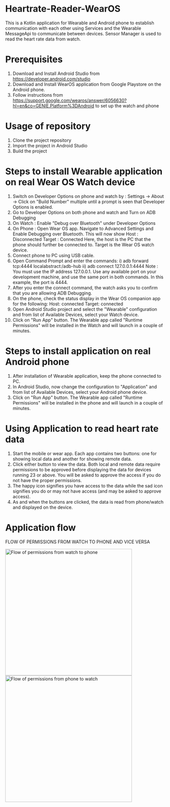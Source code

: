 # Heartrate-Reader-WearOS

This is a Kotlin application for Wearable and Android phone to establish communication with each other using Services and the Wearable MessageApi to communicate between devices. Sensor Manager is used to read the heart rate data from watch.

# Prerequisites
1. Download and Install Android Studio from https://developer.android.com/studio 
2. Download and Install WearOS application from Google Playstore on the Android phone.
3. Follow instructions from https://support.google.com/wearos/answer/6056630?hl=en&co=GENIE.Platform%3DAndroid to set up the watch and phone

# Usage of repository
1. Clone the project repository
2. Import the project in Android Studio
3. Build the project

# Steps to install Wearable application on real Wear OS Watch device

1. Switch on Developer Options on phone and watch by :
   Settings -> About -> Click on "Build Number" multiple until a prompt is seen that Developer Options is enabled.
2. Go to Developer Options on both phone and watch and Turn on ADB Debugging
3. On Watch : Enable "Debug over Bluetooth" under Developer Options
4. On Phone : Open Wear OS app. Navigate to Advanced Settings and Enable Debugging over Bluetooth. This will now show 
              Host : Disconnected
              Target : Connected
              Here, the host is the PC that the phone should further be connected to.
              Target is the Wear OS watch device.
5. Connect phone to PC using USB cable.
6. Open Command Prompt and enter the commands: 
      i) adb forward tcp:4444 localabstract:/adb-hub
      ii) adb connect 127.0.0.1:4444
      Note : You must use the IP address 127.0.0.1. Use any available port on your development machine, and use the same port in both commands. In this example,                the port is 4444.
7. After you enter the connect command, the watch asks you to confirm that you are allowing ADB Debugging.
8. On the phone, check the status display in the Wear OS companion app for the following:
   Host: connected
   Target: connected
9. Open Android Studio project and select the "Wearable" configuration and from list of Available Devices, select your Watch device.
10. Click on "Run App" button. The Wearable app called "Runtime Permissions" will be installed in the Watch and will launch in a couple of minutes. 

# Steps to install application on real Android phone

1. After installation of Wearable application, keep the phone connected to PC.
2. In Android Studio, now change the configuration to "Application" and from list of Available Devices, select your Android phone device.
3. Click on "Run App" button. The Wearable app called "Runtime Permissions" will be installed in the phone and will launch in a couple of minutes.

# Using Application to read heart rate data

1. Start the mobile or wear app. Each app contains two buttons: one for showing local data and another for showing remote data.
2. Click either button to view the data. Both local and remote data require permissions to be approved before displaying the data for devices running 23 or above.  You will be asked to approve the access if you do not have the proper permissions.
3. The happy icon signifies you have access to the data while the sad icon signifies you do or may not have access (and may be asked to approve access).
4. As and when the buttons are clicked, the data is read from phone/watch and displayed on the device.

# Application flow

FLOW OF PERMISSIONS FROM WATCH TO PHONE AND VICE VERSA 

<img src="screenshots/watch2ph.png" height="400" alt="Flow of permissions from watch to phone"/> <img src="screenshots/ph2watchh.png" height="400" alt="Flow of permissions from phone to watch"/> 
